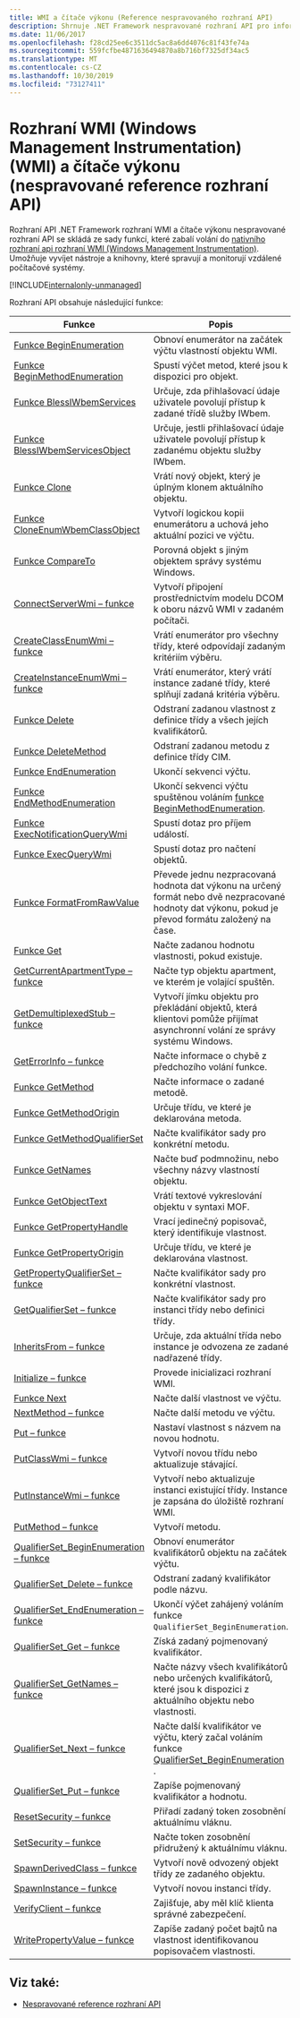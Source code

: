 ```yaml
---
title: WMI a čítače výkonu (Reference nespravovaného rozhraní API)
description: Shrnuje .NET Framework nespravované rozhraní API pro informace o čítačích výkonu a rozhraní WMI.
ms.date: 11/06/2017
ms.openlocfilehash: f28cd25ee6c3511dc5ac8a6dd4076c81f43fe74a
ms.sourcegitcommit: 559fcfbe4871636494870a8b716bf7325df34ac5
ms.translationtype: MT
ms.contentlocale: cs-CZ
ms.lasthandoff: 10/30/2019
ms.locfileid: "73127411"
---
```

# <a name="windows-management-instrumentation-wmi-and-performance-counters-unmanaged-api-reference"></a>Rozhraní WMI (Windows Management Instrumentation) (WMI) a čítače výkonu (nespravované reference rozhraní API)

Rozhraní API .NET Framework rozhraní WMI a čítače výkonu nespravované rozhraní API se skládá ze sady funkcí, které zabalí volání do [nativního rozhraní api rozhraní WMI (Windows Management Instrumentation)](/windows/desktop/WmiSdk/com-api-for-wmi). Umožňuje vyvíjet nástroje a knihovny, které spravují a monitorují vzdálené počítačové systémy.

[!INCLUDE[internalonly-unmanaged](../../../../includes/internalonly-unmanaged.md)]

Rozhraní API obsahuje následující funkce:

| Funkce | Popis |
|---------|---------|
| [Funkce BeginEnumeration](beginenumeration.md) | Obnoví enumerátor na začátek výčtu vlastností objektu WMI. |
| [Funkce BeginMethodEnumeration](beginmethodenumeration.md) |  Spustí výčet metod, které jsou k dispozici pro objekt. |
| [Funkce BlessIWbemServices](blessiwbemservices.md) | Určuje, zda přihlašovací údaje uživatele povolují přístup k zadané třídě služby IWbem. |
| [Funkce BlessIWbemServicesObject](blessiwbemservicesobject.md) | Určuje, jestli přihlašovací údaje uživatele povolují přístup k zadanému objektu služby IWbem. |
| [Funkce Clone](clone.md) | Vrátí nový objekt, který je úplným klonem aktuálního objektu. |
| [Funkce CloneEnumWbemClassObject](cloneenumwbemclassobject.md) | Vytvoří logickou kopii enumerátoru a uchová jeho aktuální pozici ve výčtu. |
| [Funkce CompareTo](compareto.md) | Porovná objekt s jiným objektem správy systému Windows. |
| [ConnectServerWmi – funkce](connectserverwmi.md) | Vytvoří připojení prostřednictvím modelu DCOM k oboru názvů WMI v zadaném počítači. |
| [CreateClassEnumWmi – funkce](createclassenumwmi.md) | Vrátí enumerátor pro všechny třídy, které odpovídají zadaným kritériím výběru. |
| [CreateInstanceEnumWmi – funkce](createinstanceenumwmi.md) | Vrátí enumerátor, který vrátí instance zadané třídy, které splňují zadaná kritéria výběru. |
| [Funkce Delete](delete.md) | Odstraní zadanou vlastnost z definice třídy a všech jejích kvalifikátorů. |
| [Funkce DeleteMethod](deletemethod.md) | Odstraní zadanou metodu z definice třídy CIM. |
| [Funkce EndEnumeration](endenumeration.md) | Ukončí sekvenci výčtu. |
| [Funkce EndMethodEnumeration](endmethodenumeration.md) | Ukončí sekvenci výčtu spuštěnou voláním [funkce BeginMethodEnumeration](beginmethodenumeration.md). |
| [Funkce ExecNotificationQueryWmi](execnotificationquerywmi.md) | Spustí dotaz pro příjem událostí. |
| [Funkce ExecQueryWmi](execquerywmi.md) | Spustí dotaz pro načtení objektů. |
| [Funkce FormatFromRawValue](formatfromrawvalue.md) | Převede jednu nezpracovaná hodnota dat výkonu na určený formát nebo dvě nezpracované hodnoty dat výkonu, pokud je převod formátu založený na čase. |
| [Funkce Get](get.md) | Načte zadanou hodnotu vlastnosti, pokud existuje. |
| [GetCurrentApartmentType – funkce](getcurrentapartmenttype.md) | Načte typ objektu apartment, ve kterém je volající spuštěn. |
| [GetDemultiplexedStub – funkce](getdemultiplexedstub.md) | Vytvoří jímku objektu pro překládání objektů, která klientovi pomůže přijímat asynchronní volání ze správy systému Windows. |
| [GetErrorInfo – funkce](geterrorinfo.md) | Načte informace o chybě z předchozího volání funkce. |
| [Funkce GetMethod](getmethod.md) | Načte informace o zadané metodě. |
| [Funkce GetMethodOrigin](getmethodorigin.md) | Určuje třídu, ve které je deklarována metoda. |
| [Funkce GetMethodQualifierSet](getmethodqualifierset.md) | Načte kvalifikátor sady pro konkrétní metodu. |
| [Funkce GetNames](getnames.md) | Načte buď podmnožinu, nebo všechny názvy vlastností objektu. |
| [Funkce GetObjectText](getobjecttext.md) | Vrátí textové vykreslování objektu v syntaxi MOF. |
| [Funkce GetPropertyHandle](getpropertyhandle.md) | Vrací jedinečný popisovač, který identifikuje vlastnost. |
| [Funkce GetPropertyOrigin](getpropertyorigin.md) | Určuje třídu, ve které je deklarována vlastnost. |
| [GetPropertyQualifierSet – funkce](getpropertyqualifierset.md) | Načte kvalifikátor sady pro konkrétní vlastnost.  |
| [GetQualifierSet – funkce](getqualifierset.md) | Načte kvalifikátor sady pro instanci třídy nebo definici třídy. |
| [InheritsFrom – funkce](inheritsfrom.md) | Určuje, zda aktuální třída nebo instance je odvozena ze zadané nadřazené třídy. |
| [Initialize – funkce](initialize.md) | Provede inicializaci rozhraní WMI. |
| [Funkce Next](next.md) | Načte další vlastnost ve výčtu. |
| [NextMethod – funkce](nextmethod.md) | Načte další metodu ve výčtu. |
| [Put – funkce](put.md) | Nastaví vlastnost s názvem na novou hodnotu. |
| [PutClassWmi – funkce](putclasswmi.md) | Vytvoří novou třídu nebo aktualizuje stávající. |
| [PutInstanceWmi – funkce](putinstancewmi.md) | Vytvoří nebo aktualizuje instanci existující třídy. Instance je zapsána do úložiště rozhraní WMI. |
| [PutMethod – funkce](putmethod.md) | Vytvoří metodu. |
| [QualifierSet_BeginEnumeration – funkce](qualifierset-beginenumeration.md) | Obnoví enumerátor kvalifikátorů objektu na začátek výčtu. |
| [QualifierSet_Delete – funkce](qualifierset-delete.md) | Odstraní zadaný kvalifikátor podle názvu.  |
| [QualifierSet_EndEnumeration – funkce](qualifierset-endenumeration.md) | Ukončí výčet zahájený voláním funkce `QualifierSet_BeginEnumeration`. |
| [QualifierSet_Get – funkce](qualifierset-get.md) | Získá zadaný pojmenovaný kvalifikátor.  |
| [QualifierSet_GetNames – funkce](qualifierset-getnames.md) | Načte názvy všech kvalifikátorů nebo určených kvalifikátorů, které jsou k dispozici z aktuálního objektu nebo vlastnosti. |
| [QualifierSet_Next – funkce](qualifierset-next.md) | Načte další kvalifikátor ve výčtu, který začal voláním funkce [QualifierSet_BeginEnumeration](qualifierset-beginenumeration.md) . |
| [QualifierSet_Put – funkce](qualifierset-put.md) | Zapíše pojmenovaný kvalifikátor a hodnotu. |
| [ResetSecurity – funkce](resetsecurity.md) | Přiřadí zadaný token zosobnění aktuálnímu vláknu. |
| [SetSecurity – funkce](setsecurity.md) | Načte token zosobnění přidružený k aktuálnímu vláknu. |
| [SpawnDerivedClass – funkce](spawnderivedclass.md) | Vytvoří nově odvozený objekt třídy ze zadaného objektu. |
| [SpawnInstance – funkce](spawninstance.md) | Vytvoří novou instanci třídy. |
| [VerifyClient – funkce](verifyclientkey.md) | Zajišťuje, aby měl klíč klienta správné zabezpečení. |
| [WritePropertyValue – funkce](writepropertyvalue.md) | Zapíše zadaný počet bajtů na vlastnost identifikovanou popisovačem vlastnosti. |

## <a name="see-also"></a>Viz také:

- [Nespravované reference rozhraní API](../index.md)
